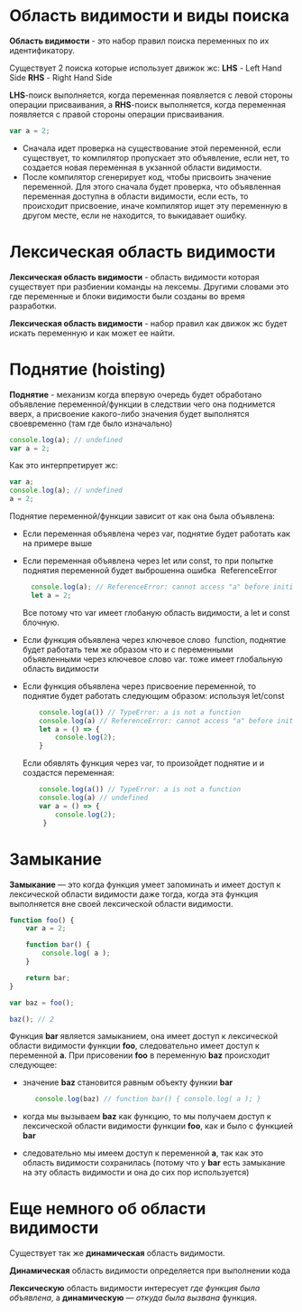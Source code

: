 # Область видимости и виды поиска

**Область видимости** - это набор правил поиска переменных по их идентификатору.

Существует 2 поиска которые использует движок жс: 
**LHS** - Left Hand Side
**RHS** - Right Hand Side

**LHS**-поиск выполняется, когда переменная появляется с левой стороны операции присваивания, а **RHS**-поиск выполняется, когда переменная появляется с правой стороны операции присваивания.

```js
var a = 2;
```

- Сначала идет проверка на существование этой переменной, если существует, то компилятор пропускает это объявление, если нет, то создается новая переменная в укзанной области видимости.
- После компилятор сгенерирует код, чтобы присвоить значение переменной. Для этого сначала будет проверка, что объявленная переменная доступна в области видимости, если есть, то происходит присвоение, иначе компилятор ищет эту переменную в другом месте, если не находится, то выкидавает ошибку.

# Лексическая область видимости

**Лексическая область видимости** - область видимости которая существует при разбиении команды на лексемы. Другими словами это где переменные и блоки видимости были созданы во время разработки.

**Лексическая область видимости** - набор правил как движок жс будет искать переменную и как может ее найти.

# Поднятие (hoisting)

**Поднятие** - механизм когда впервую очередь будет обработано объявление переменной/функции в следствии чего она поднимется вверх, а присвоение какого-либо значения будет выполнятся своевременно (там где было изначально)

```js
console.log(a); // undefined
var a = 2;
```

Как это интерпретирует жс:
```js
var a;
console.log(a); // undefined
a = 2;
```

Поднятие переменной/функции зависит от как она была объявлена:

- Если переменная объявлена через var, поднятие будет работать как на примере выше
- Если переменная объявлена через let или const, то при попытке поднятия переменной будет выброшенна ошибка  ReferenceError

  ```js
    console.log(a); // ReferenceError: cannot access "a" before initialization
	let a = 2;
   ```
   Все потому что var имеет глобаную область видимости, а let и const блочную.
- Если функция объявлена через ключевое слово  function, поднятие будет работать тем же образом что и с переменными объявленными через ключевое слово var. тоже имеет глобальную область видимости
- Если функция объявлена через присвоение переменной, то поднятие будет работать следующим образом:
  используя let/const
  
  ```js
	  console.log(a()) // TypeError: a is not a function
	  console.log(a) // ReferenceError: cannot access "a" before initialization
	  let a = () => {
		  console.log(2);
	  }
   ```
   Если обявлять функция через var, то произойдет поднятие и и создастся переменная:
   
   ```js
	   console.log(a()) // TypeError: a is not a function
	   console.log(a) // undefined
	   var a = () => {
		   console.log(2);
		}
    ```

# Замыкание

**Замыкание** — это когда функция умеет запоминать и имеет доступ к лексической области видимости даже тогда, когда эта функция выполняется вне своей лексической области видимости.

```js
function foo() {
	var a = 2;

	function bar() {
		console.log( a );
	}

	return bar;
}

var baz = foo();

baz(); // 2
```

Функция **bar** является замыканием, она имеет доступ к лексической области видимости функции **foo**, следовательно имеет доступ к переменной **a**.
При присовении **foo** в переменную **baz** происходит следующее:
- значение **baz** становится равным объекту функии **bar**
  
  ```js
	 console.log(baz) // function bar() { console.log( a ); }
   ```
- когда мы вызываем **baz** как функцию, то мы получаем доступ к лексической области видимости функции **foo**, как и было с функцией **bar**
- следовательно мы имеем доступ к переменной **a**, так как это область видимости сохранилась (потому что у **bar** есть замыкание на эту область видимости и она до сих пор используется)

# Еще немного об области видимости

Существует так же **динамическая** область видимости.

**Динамическая** область видимости определяется при выполнении кода

**Лексическую** область видимости интересует _где функция была объявлена_, а **динамическую** — _откуда была вызвана_ функция.